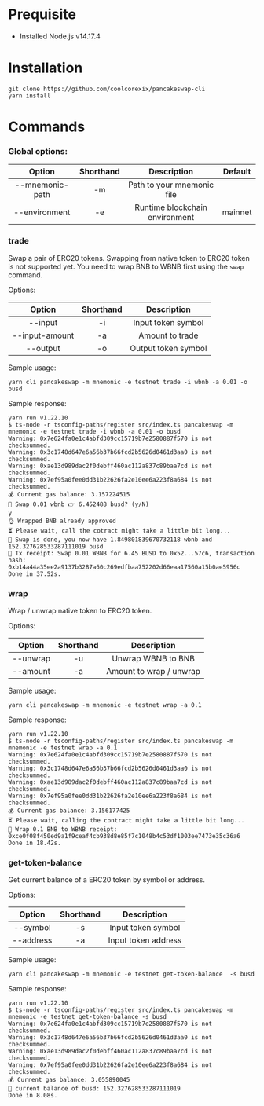 # Prequisite

- Installed Node.js v14.17.4

# Installation

```
git clone https://github.com/coolcorexix/pancakeswap-cli
yarn install
```

# Commands

### Global options:

|          Option          | Shorthand |          Description           | Default |
| :----------------------: | :-------: | :----------------------------: | :-----: |
| --mnemonic-path <string> |    -m     |   Path to your mnemonic file   |         |
|  --environment <string>  |    -e     | Runtime blockchain environment | mainnet |

### **trade**

Swap a pair of ERC20 tokens. Swapping from native token to ERC20 token is not supported yet. You need to wrap BNB to WBNB first using the `swap` command.

Options:

|         Option          | Shorthand |     Description     |
| :---------------------: | :-------: | :-----------------: |
|    --input <string>     |    -i     | Input token symbol  |
| --input-amount <number> |    -a     |   Amount to trade   |
|    --output <string>    |    -o     | Output token symbol |

Sample usage:

```shell
yarn cli pancakeswap -m mnemonic -e testnet trade -i wbnb -a 0.01 -o busd
```

Sample response:

```shell
yarn run v1.22.10
$ ts-node -r tsconfig-paths/register src/index.ts pancakeswap -m mnemonic -e testnet trade -i wbnb -a 0.01 -o busd
Warning: 0x7e624fa0e1c4abfd309cc15719b7e2580887f570 is not checksummed.
Warning: 0x3c1748d647e6a56b37b66fcd2b5626d0461d3aa0 is not checksummed.
Warning: 0xae13d989dac2f0debff460ac112a837c89baa7cd is not checksummed.
Warning: 0x7ef95a0fee0dd31b22626fa2e10ee6a223f8a684 is not checksummed.
💰 Current gas balance: 3.157224515
💸 Swap 0.01 wbnb 👉 6.452488 busd? (y/N)
y
👌 Wrapped BNB already approved
⏳ Please wait, call the cotract might take a little bit long...
🙌 Swap is done, you now have 1.849801839670732118 wbnb and 152.327628533287111019 busd
🧾 Tx receipt: Swap 0.01 WBNB for 6.45 BUSD to 0x52...57c6, transaction hash: 0xb14a44a35ee2a9137b3287a60c269edfbaa752202d66eaa17560a15b0ae5956c
Done in 37.52s.
```

### **wrap**

Wrap / unwrap native token to ERC20 token.

Options:

|      Option       | Shorthand |       Description       |
| :---------------: | :-------: | :---------------------: |
|     --unwrap      |    -u     |   Unwrap WBNB to BNB    |
| --amount <number> |    -a     | Amount to wrap / unwrap |

Sample usage:

```shell
yarn cli pancakeswap -m mnemonic -e testnet wrap -a 0.1
```

Sample response:

```shell
yarn run v1.22.10
$ ts-node -r tsconfig-paths/register src/index.ts pancakeswap -m mnemonic -e testnet wrap -a 0.1
Warning: 0x7e624fa0e1c4abfd309cc15719b7e2580887f570 is not checksummed.
Warning: 0x3c1748d647e6a56b37b66fcd2b5626d0461d3aa0 is not checksummed.
Warning: 0xae13d989dac2f0debff460ac112a837c89baa7cd is not checksummed.
Warning: 0x7ef95a0fee0dd31b22626fa2e10ee6a223f8a684 is not checksummed.
💰 Current gas balance: 3.156177425
⏳ Please wait, calling the contract might take a little bit long...
🧾 Wrap 0.1 BNB to WBNB receipt: 0xce0f08f450ed9a1f9ceaf4cb938d8e85f7c1048b4c53df1003ee7473e35c36a6
Done in 18.42s.
```

### **get-token-balance**

Get current balance of a ERC20 token by symbol or address.

Options:

|       Option       | Shorthand |     Description     |
| :----------------: | :-------: | :-----------------: |
| --symbol <string>  |    -s     | Input token symbol  |
| --address <string> |    -a     | Input token address |

Sample usage:

```shell
yarn cli pancakeswap -m mnemonic -e testnet get-token-balance  -s busd
```

Sample response:

```shell
yarn run v1.22.10
$ ts-node -r tsconfig-paths/register src/index.ts pancakeswap -m mnemonic -e testnet get-token-balance -s busd
Warning: 0x7e624fa0e1c4abfd309cc15719b7e2580887f570 is not checksummed.
Warning: 0x3c1748d647e6a56b37b66fcd2b5626d0461d3aa0 is not checksummed.
Warning: 0xae13d989dac2f0debff460ac112a837c89baa7cd is not checksummed.
Warning: 0x7ef95a0fee0dd31b22626fa2e10ee6a223f8a684 is not checksummed.
💰 Current gas balance: 3.055890045
🏦 current balance of busd: 152.327628533287111019 
Done in 8.08s.
```



